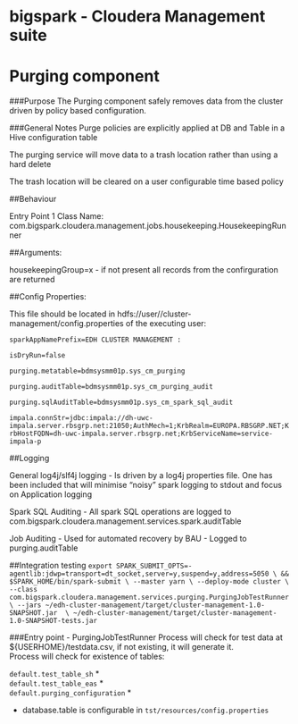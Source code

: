 # bigspark - Cloudera Management suite
# Purging component
###Purpose
The Purging component  safely removes data from the cluster driven by policy based configuration.

###General Notes
Purge policies are explicitly applied at DB and Table in a Hive configuration table

The purging service will move data to a trash location rather than using a hard delete

The trash location will be cleared on a user configurable time based policy

##Behaviour

Entry Point 1
Class Name: com.bigspark.cloudera.management.jobs.housekeeping.HousekeepingRunner

##Arguments:

housekeepingGroup=x - if not present all records from the confirguration are returned

##Config Properties:

This file should be located in hdfs://user/<racf>/cluster-management/config.properties of the executing user:

`sparkAppNamePrefix=EDH CLUSTER MANAGEMENT :`

`isDryRun=false`

`purging.metatable=bdmsysmm01p.sys_cm_purging`

`purging.auditTable=bdmsysmm01p.sys_cm_purging_audit`

`purging.sqlAuditTable=bdmsysmm01p.sys_cm_spark_sql_audit`

`impala.connStr=jdbc:impala://dh-uwc-impala.server.rbsgrp.net:21050;AuthMech=1;KrbRealm=EUROPA.RBSGRP.NET;KrbHostFQDN=dh-uwc-impala.server.rbsgrp.net;KrbServiceName=service-impala-p`


##Logging

General log4j/slf4j logging - Is driven by a log4j properties file.  One has been included that will minimise “noisy” spark logging to stdout and focus on Application logging

Spark SQL Auditing - All spark SQL operations are logged to com.bigspark.cloudera.management.services.spark.auditTable

Job Auditing - Used for automated recovery by BAU -  Logged to purging.auditTable

##Integration testing
`export SPARK_SUBMIT_OPTS=-agentlib:jdwp=transport=dt_socket,server=y,suspend=y,address=5050 \
&& $SPARK_HOME/bin/spark-submit \
--master yarn \
--deploy-mode cluster \
--class com.bigspark.cloudera.management.services.purging.PurgingJobTestRunner \
--jars ~/edh-cluster-management/target/cluster-management-1.0-SNAPSHOT.jar  \
~/edh-cluster-management/target/cluster-management-1.0-SNAPSHOT-tests.jar`

###Entry point - PurgingJobTestRunner
Process will check for test data at ${USERHOME}/testdata.csv, if not existing, it will generate it.   
Process will check for existence of tables:

`default.test_table_sh` *   
`default.test_table_eas` *   
`default.purging_configuration` *   

* database.table is configurable in `tst/resources/config.properties`
##
